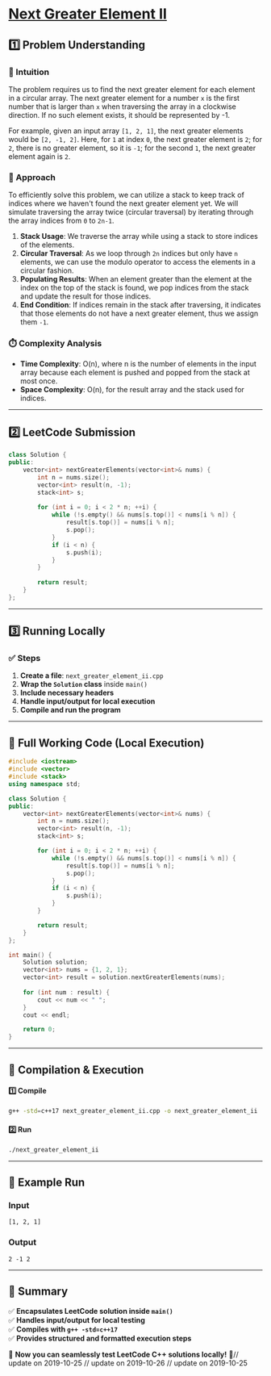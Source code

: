 # **[Next Greater Element II](https://leetcode.com/problems/next-greater-element-ii/description/)**  

## **1️⃣ Problem Understanding**  
### **📌 Intuition**  
The problem requires us to find the next greater element for each element in a circular array. The next greater element for a number `x` is the first number that is larger than `x` when traversing the array in a clockwise direction. If no such element exists, it should be represented by -1. 

For example, given an input array `[1, 2, 1]`, the next greater elements would be `[2, -1, 2]`. Here, for `1` at index `0`, the next greater element is `2`; for `2`, there is no greater element, so it is `-1`; for the second `1`, the next greater element again is `2`.

### **🚀 Approach**  
To efficiently solve this problem, we can utilize a stack to keep track of indices where we haven't found the next greater element yet. We will simulate traversing the array twice (circular traversal) by iterating through the array indices from `0` to `2n-1`. 

1. **Stack Usage**: We traverse the array while using a stack to store indices of the elements. 
2. **Circular Traversal**: As we loop through `2n` indices but only have `n` elements, we can use the modulo operator to access the elements in a circular fashion.
3. **Populating Results**: When an element greater than the element at the index on the top of the stack is found, we pop indices from the stack and update the result for those indices.
4. **End Condition**: If indices remain in the stack after traversing, it indicates that those elements do not have a next greater element, thus we assign them `-1`.

### **⏱️ Complexity Analysis**  
- **Time Complexity**: O(n), where n is the number of elements in the input array because each element is pushed and popped from the stack at most once.
- **Space Complexity**: O(n), for the result array and the stack used for indices.

---  

## **2️⃣ LeetCode Submission**  
```cpp
class Solution {
public:
    vector<int> nextGreaterElements(vector<int>& nums) {
        int n = nums.size();
        vector<int> result(n, -1);
        stack<int> s;
        
        for (int i = 0; i < 2 * n; ++i) {
            while (!s.empty() && nums[s.top()] < nums[i % n]) {
                result[s.top()] = nums[i % n];
                s.pop();
            }
            if (i < n) {
                s.push(i);
            }
        }
        
        return result;
    }
};  
```  

---  

## **3️⃣ Running Locally**  
### **✅ Steps**  
1. **Create a file**: `next_greater_element_ii.cpp`  
2. **Wrap the `Solution` class** inside `main()`  
3. **Include necessary headers**  
4. **Handle input/output for local execution**  
5. **Compile and run the program**  

---  

## **📝 Full Working Code (Local Execution)**  
```cpp
#include <iostream>
#include <vector>
#include <stack>
using namespace std;

class Solution {
public:
    vector<int> nextGreaterElements(vector<int>& nums) {
        int n = nums.size();
        vector<int> result(n, -1);
        stack<int> s;

        for (int i = 0; i < 2 * n; ++i) {
            while (!s.empty() && nums[s.top()] < nums[i % n]) {
                result[s.top()] = nums[i % n];
                s.pop();
            }
            if (i < n) {
                s.push(i);
            }
        }

        return result;
    }
};

int main() {
    Solution solution;
    vector<int> nums = {1, 2, 1};
    vector<int> result = solution.nextGreaterElements(nums);
    
    for (int num : result) {
        cout << num << " ";
    }
    cout << endl;

    return 0;
}  
```  

---  

## **🔧 Compilation & Execution**  
#### **1️⃣ Compile**  
```bash
g++ -std=c++17 next_greater_element_ii.cpp -o next_greater_element_ii
```  

#### **2️⃣ Run**  
```bash
./next_greater_element_ii
```  

---  

## **🎯 Example Run**  
### **Input**  
```
[1, 2, 1]
```  
### **Output**  
```
2 -1 2 
```  

---  

## **📌 Summary**  
✅ **Encapsulates LeetCode solution inside `main()`**  
✅ **Handles input/output for local testing**  
✅ **Compiles with `g++ -std=c++17`**  
✅ **Provides structured and formatted execution steps**  

🚀 **Now you can seamlessly test LeetCode C++ solutions locally!** 🚀// update on 2019-10-25
// update on 2019-10-26
// update on 2019-10-25
